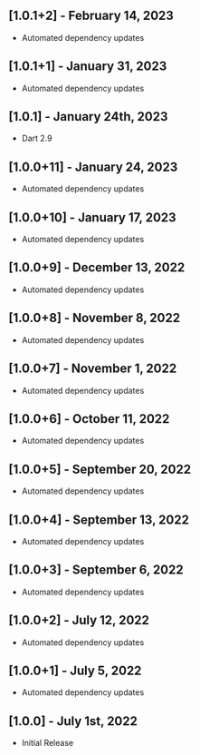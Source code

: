 ## [1.0.1+2] - February 14, 2023

* Automated dependency updates


## [1.0.1+1] - January 31, 2023

* Automated dependency updates


## [1.0.1] - January 24th, 2023

* Dart 2.9


## [1.0.0+11] - January 24, 2023

* Automated dependency updates


## [1.0.0+10] - January 17, 2023

* Automated dependency updates


## [1.0.0+9] - December 13, 2022

* Automated dependency updates


## [1.0.0+8] - November 8, 2022

* Automated dependency updates


## [1.0.0+7] - November 1, 2022

* Automated dependency updates


## [1.0.0+6] - October 11, 2022

* Automated dependency updates


## [1.0.0+5] - September 20, 2022

* Automated dependency updates


## [1.0.0+4] - September 13, 2022

* Automated dependency updates


## [1.0.0+3] - September 6, 2022

* Automated dependency updates


## [1.0.0+2] - July 12, 2022

* Automated dependency updates


## [1.0.0+1] - July 5, 2022

* Automated dependency updates


## [1.0.0] - July 1st, 2022

* Initial Release













